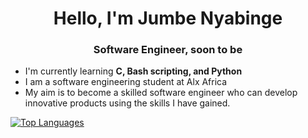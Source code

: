 <h1 align="center">Hello, I'm Jumbe Nyabinge</h1>
<h3 align="center">Software Engineer, soon to be</h3>

- I'm currently learning **C, Bash scripting, and Python**
- I am a software engineering student at Alx Africa
- My aim is to become a skilled software engineer who can develop innovative products using the skills I have gained.

<a href="https://github.com/nyabingenorv" align="left"><img src="https://github-readme-stats.vercel.app/api/top-langs/?username=nyabingenorv&langs_count=10&title_color=a855f7&text_color=ffffff&icon_color=0891b2&bg_color=1c1917&hide_border=true&locale=en&custom_title=Top%20%Languages" alt="Top Languages" /></a>




